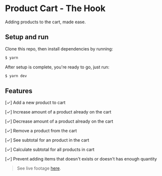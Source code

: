 # **Product Cart - The Hook**
Adding products to the cart, made ease.

## Setup and run
Clone this repo, then install dependencies by running:
```bash
$ yarn
```
After setup is complete, you're ready to go, just run:
```bash
$ yarn dev
```

## Features

[✓] Add a new product to cart

[✓] Increase amount of a product already on the cart

[✓] Decrease amount of a product already on the cart

[✓] Remove a product from the cart

[✓] See subtotal for an product in the cart

[✓] Calculate subtotal for all products in cart

[✓] Prevent adding items that doesn't exists or doesn't has enough quantity

> See live footage [here](#).
